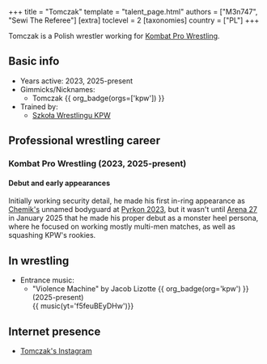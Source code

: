 +++
title = "Tomczak"
template = "talent_page.html"
authors = ["M3n747", "Sewi The Referee"]
[extra]
toclevel = 2
[taxonomies]
country = ["PL"]
+++

Tomczak is a Polish wrestler working for [Kombat Pro Wrestling](@/o/kpw.md). 

## Basic info

* Years active: 2023, 2025-present
* Gimmicks/Nicknames:
  - Tomczak {{ org_badge(orgs=['kpw']) }}
* Trained by:
  - [Szkoła Wrestlingu KPW](@/o/szkola-kpw.md)

## Professional wrestling career

### Kombat Pro Wrestling (2023, 2025-present)

#### Debut and early appearances

Initially working security detail, he made his first in-ring appearance as [Chemik's](@/w/chemik.md) unnamed bodyguard at [Pyrkon 2023](@/e/kpw/2023-06-17-kpw-pyrkon-2023.md), but it wasn't until [Arena 27](@/e/kpw/2025-01-24-kpw-arena-27.md) in January 2025 that he made his proper debut as a monster heel persona, where he focused on working mostly multi-men matches, as well as squashing KPW's rookies. 

## In wrestling

* Entrance music:
  - "Violence Machine" by Jacob Lizotte
    {{ org_badge(org='kpw') }} (2025-present) <br>
    {{ music(yt='f5feuBEyDHw')}}

## Internet presence

* [Tomczak's Instagram](https://www.instagram.com/tomczakwrestler)
